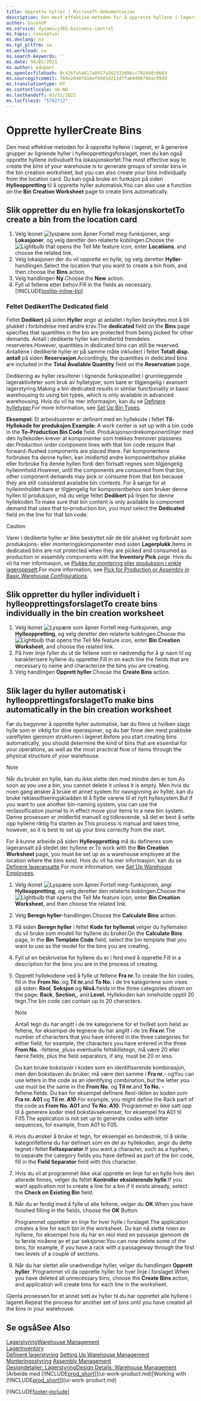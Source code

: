 ```yaml
---
title: Opprette hyller | Microsoft-dokumentasjon
description: Den mest effektive metoden for å opprette hyllene i lageret, er å generere grupper av lignende hyller i hylleopprettingsforslaget, men du kan også opprette hyllene individuelt.
author: SorenGP
ms.service: dynamics365-business-central
ms.topic: conceptual
ms.devlang: na
ms.tgt_pltfrm: na
ms.workload: na
ms.search.keywords: ''
ms.date: 04/01/2021
ms.author: edupont
ms.openlocfilehash: 0c426fa5a617a8457a562333d96cc7924ddc6669
ms.sourcegitcommit: 766e2840fd16efb901d211d7fa64d96766ac99d9
ms.translationtype: HT
ms.contentlocale: nb-NO
ms.lasthandoff: 03/31/2021
ms.locfileid: "5782712"
---
```

# <a name="create-bins"></a><span data-ttu-id="2c92f-103">Opprette hyller</span><span class="sxs-lookup"><span data-stu-id="2c92f-103">Create Bins</span></span>
<span data-ttu-id="2c92f-104">Den mest effektive metoden for å opprette hyllene i lageret, er å generere grupper av lignende hyller i hylleopprettingsforslaget, men du kan også opprette hyllene individuelt fra lokasjonskortet.</span><span class="sxs-lookup"><span data-stu-id="2c92f-104">The most effective way to create the bins of your warehouse is to generate groups of similar bins in the bin creation worksheet, but you can also create your bins individually from the location card.</span></span> <span data-ttu-id="2c92f-105">Du kan også bruke en funksjon på siden **Hylleoppretting** til å opprette hyller automatisk.</span><span class="sxs-lookup"><span data-stu-id="2c92f-105">You can also use a function on the **Bin Creation Worksheet** page to create bins automatically.</span></span>  

## <a name="to-create-a-bin-from-the-location-card"></a><span data-ttu-id="2c92f-106">Slik oppretter du en hylle fra lokasjonskortet</span><span class="sxs-lookup"><span data-stu-id="2c92f-106">To create a bin from the location card</span></span>  
1.  <span data-ttu-id="2c92f-107">Velg ikonet ![lyspære som åpner Fortell meg-funksjonen](media/ui-search/search_small.png "Fortell hva du vil gjøre"), angi **Lokasjoner**, og velg deretter den relaterte koblingen.</span><span class="sxs-lookup"><span data-stu-id="2c92f-107">Choose the ![Lightbulb that opens the Tell Me feature](media/ui-search/search_small.png "Tell me what you want to do") icon, enter **Locations**, and choose the related link.</span></span>  
2.  <span data-ttu-id="2c92f-108">Velg lokasjonen der du vil opprette en hylle, og velg deretter **Hyller**-handlingen.</span><span class="sxs-lookup"><span data-stu-id="2c92f-108">Select the location that you want to create a bin from, and then choose the **Bins** action.</span></span>  
3. <span data-ttu-id="2c92f-109">Velg handlingen **Ny**.</span><span class="sxs-lookup"><span data-stu-id="2c92f-109">Choose the **New** action.</span></span>
4. <span data-ttu-id="2c92f-110">Fyll ut feltene etter behov.</span><span class="sxs-lookup"><span data-stu-id="2c92f-110">Fill in the fields as necessary.</span></span> [!INCLUDE[tooltip-inline-tip](includes/tooltip-inline-tip_md.md)]

### <a name="the-dedicated-field"></a><span data-ttu-id="2c92f-111">Feltet Dedikert</span><span class="sxs-lookup"><span data-stu-id="2c92f-111">The Dedicated field</span></span>
<span data-ttu-id="2c92f-112">Feltet **Dedikert** på siden **Hyller** angir at antallet i hyllen beskyttes mot å bli plukket i forbindelse med andre krav.</span><span class="sxs-lookup"><span data-stu-id="2c92f-112">The **dedicated** field on the **Bins** page specifies that quantities in the bin are protected from being picked for other demands.</span></span> <span data-ttu-id="2c92f-113">Antall i dedikerte hyller kan imidlertid fremdeles reserveres.</span><span class="sxs-lookup"><span data-stu-id="2c92f-113">However, quantities in dedicated bins can still be reserved.</span></span> <span data-ttu-id="2c92f-114">Antallene i dedikerte hyller er på samme måte inkludert i feltet **Totalt disp. antall** på siden **Reservasjon**.</span><span class="sxs-lookup"><span data-stu-id="2c92f-114">Accordingly, the quantities in dedicated bins are included in the **Total Available Quantity** field on the **Reservation** page.</span></span>

<span data-ttu-id="2c92f-115">Dedikering av hyller resulterer i lignende funksjonalitet i grunnleggende lageraktiviteter som bruk av hylletyper, som bare er tilgjengelig i avansert lagerstyring.</span><span class="sxs-lookup"><span data-stu-id="2c92f-115">Making a bin dedicated results in similar functionality in basic warehousing to using bin types, which is only available in advanced warehousing.</span></span> <span data-ttu-id="2c92f-116">Hvis du vil ha mer informasjon, kan du se [Definere hylletyper](warehouse-how-to-set-up-bin-types.md).</span><span class="sxs-lookup"><span data-stu-id="2c92f-116">For more information, see [Set Up Bin Types](warehouse-how-to-set-up-bin-types.md).</span></span>

<span data-ttu-id="2c92f-117">**Eksempel:** Et arbeidssenter er definert med en hyllekode i feltet **Til-Hyllekode for produksjon**.</span><span class="sxs-lookup"><span data-stu-id="2c92f-117">**Example:** A work center is set up with a bin code in the **To-Production Bin Code** field.</span></span> <span data-ttu-id="2c92f-118">Produksjonsordrekomponentlinjer med den hyllekoden krever at komponenter som trekkes fremover plasseres der.</span><span class="sxs-lookup"><span data-stu-id="2c92f-118">Production order component lines with that bin code require that forward-flushed components are placed there.</span></span> <span data-ttu-id="2c92f-119">Før komponentene forbrukes fra denne hyllen, kan imidlertid andre komponentbehov plukke eller forbruke fra denne hyllen fordi den fortsatt regnes som tilgjengelig hylleinnhold.</span><span class="sxs-lookup"><span data-stu-id="2c92f-119">However, until the components are consumed from that bin, other component demands may pick or consume from that bin because they are still considered available bin contents.</span></span> <span data-ttu-id="2c92f-120">For å sørge for at hylleinnholdet bare er tilgjengelig for komponentbehov som bruker denne hyllen til produksjon, må du velge feltet **Dedikert** på linjen for denne hyllekoden.</span><span class="sxs-lookup"><span data-stu-id="2c92f-120">To make sure that bin content is only available to component demand that uses that to-production bin, you must select the **Dedicated** field on the line for that bin code.</span></span>

> [!Caution]
> <span data-ttu-id="2c92f-121">Varer i dedikerte hyller er ikke beskyttet når de blir plukket og forbrukt som produksjons- eller monteringskomponenter med siden **Lagerplukk**.</span><span class="sxs-lookup"><span data-stu-id="2c92f-121">Items in dedicated bins are not protected when they are picked and consumed as production or assembly components with the **Inventory Pick** page.</span></span> <span data-ttu-id="2c92f-122">Hvis du vil ha mer informasjon, se [Plukke for montering eller produksjon i enkle lageroppsett](warehouse-how-to-pick-for-production.md).</span><span class="sxs-lookup"><span data-stu-id="2c92f-122">For more information, see [Pick for Production or Assembly in Basic Warehouse Configurations](warehouse-how-to-pick-for-production.md).</span></span>

## <a name="to-create-bins-individually-in-the-bin-creation-worksheet"></a><span data-ttu-id="2c92f-123">Slik oppretter du hyller individuelt i hylleopprettingsforslaget</span><span class="sxs-lookup"><span data-stu-id="2c92f-123">To create bins individually in the bin creation worksheet</span></span>  
1.  <span data-ttu-id="2c92f-124">Velg ikonet ![Lyspære som åpner Fortell meg-funksjonen](media/ui-search/search_small.png "Fortell hva du vil gjøre"), angi **Hylleoppretting**, og velg deretter den relaterte koblingen.</span><span class="sxs-lookup"><span data-stu-id="2c92f-124">Choose the ![Lightbulb that opens the Tell Me feature](media/ui-search/search_small.png "Tell me what you want to do") icon, enter **Bin Creation Worksheet**, and choose the related link.</span></span>  
2.  <span data-ttu-id="2c92f-125">På hver linje fyller du ut de feltene som er nødvendig for å gi navn til og karakterisere hyllene du oppretter.</span><span class="sxs-lookup"><span data-stu-id="2c92f-125">Fill in on each line the fields that are necessary to name and characterize the bins you are creating.</span></span>  
3.  <span data-ttu-id="2c92f-126">Velg handlingen **Opprett hyller**.</span><span class="sxs-lookup"><span data-stu-id="2c92f-126">Choose the **Create Bins** action.</span></span>  

## <a name="to-make-bins-automatically-in-the-bin-creation-worksheet"></a><span data-ttu-id="2c92f-127">Slik lager du hyller automatisk i hylleopprettingsforslaget</span><span class="sxs-lookup"><span data-stu-id="2c92f-127">To make bins automatically in the bin creation worksheet</span></span>  
<span data-ttu-id="2c92f-128">Før du begynner å opprette hyller automatisk, bør du finne ut hvilken slags hylle som er viktig for dine operasjoner, og du bør finne den mest praktiske vareflyten gjennom strukturen i lageret.</span><span class="sxs-lookup"><span data-stu-id="2c92f-128">Before you start creating bins automatically, you should determine the kind of bins that are essential for your operations, as well as the most practical flow of items through the physical structure of your warehouse.</span></span>  

> [!NOTE]  
>  <span data-ttu-id="2c92f-129">Når du bruker en hylle, kan du ikke slette den med mindre den er tom.</span><span class="sxs-lookup"><span data-stu-id="2c92f-129">As soon as you use a bin, you cannot delete it unless it is empty.</span></span> <span data-ttu-id="2c92f-130">Men hvis du noen gang ønsker å bruke et annet system for navngivning av hyller, kan du bruke reklassifiseringskladden til å flytte varene til et nytt hyllesystem.</span><span class="sxs-lookup"><span data-stu-id="2c92f-130">But if you want to use another bin-naming system, you can use the reclassification journal to in effect move your items to a new bin system.</span></span> <span data-ttu-id="2c92f-131">Denne prosessen er imidlertid manuell og tidkrevende, så det er best å sette opp hyllene riktig fra starten av.</span><span class="sxs-lookup"><span data-stu-id="2c92f-131">This process is manual and takes time, however, so it is best to set up your bins correctly from the start.</span></span>  

<span data-ttu-id="2c92f-132">For å kunne arbeide på siden **Hylleoppretting** må du defineres som lageransatt på stedet der hyllene er.</span><span class="sxs-lookup"><span data-stu-id="2c92f-132">To work with the **Bin Creation Worksheet** page, you must be set up as a warehouse employee at the location where the bins exist.</span></span> <span data-ttu-id="2c92f-133">Hvis du vil ha mer informasjon, kan du se [Definere lageransatte](warehouse-how-to-set-up-warehouse-employees.md).</span><span class="sxs-lookup"><span data-stu-id="2c92f-133">For more information, see [Set Up Warehouse Employees](warehouse-how-to-set-up-warehouse-employees.md).</span></span>    

1.  <span data-ttu-id="2c92f-134">Velg ikonet ![Lyspære som åpner Fortell meg-funksjonen](media/ui-search/search_small.png "Fortell hva du vil gjøre"), angi **Hylleoppretting**, og velg deretter den relaterte koblingen.</span><span class="sxs-lookup"><span data-stu-id="2c92f-134">Choose the ![Lightbulb that opens the Tell Me feature](media/ui-search/search_small.png "Tell me what you want to do") icon, enter **Bin Creation Worksheet**, and then choose the related link.</span></span>  
2.  <span data-ttu-id="2c92f-135">Velg **Beregn hyller**-handlingen.</span><span class="sxs-lookup"><span data-stu-id="2c92f-135">Choose the **Calculate Bins** action.</span></span>
3. <span data-ttu-id="2c92f-136">På siden **Beregn hyller** i feltet **Kode for hyllemal** velger du hyllemalen du vil bruke som modell for hyllene du bruker.</span><span class="sxs-lookup"><span data-stu-id="2c92f-136">On the **Calculate Bins** page, in the **Bin Template Code** field, select the bin template that you want to use as the model for the bins you are creating.</span></span>
4.  <span data-ttu-id="2c92f-137">Fyll ut en beskrivelse for hyllene du er i ferd med å opprette.</span><span class="sxs-lookup"><span data-stu-id="2c92f-137">Fill in a description for the bins you are in the process of creating.</span></span>  
5.  <span data-ttu-id="2c92f-138">Opprett hyllekodene ved å fylle ut feltene **Fra nr.**</span><span class="sxs-lookup"><span data-stu-id="2c92f-138">To create the bin codes, fill in the **From No.**</span></span> <span data-ttu-id="2c92f-139">og **Til nr.**</span><span class="sxs-lookup"><span data-stu-id="2c92f-139">and **To No.**</span></span> <span data-ttu-id="2c92f-140">i de tre kategoriene som vises på siden: **Reol**, **Seksjon** og **Nivå.**</span><span class="sxs-lookup"><span data-stu-id="2c92f-140">fields in the three categories shown on the page: **Rack**, **Section,**, and **Level.**</span></span> <span data-ttu-id="2c92f-141">Hyllekoden kan inneholde opptil 20 tegn.</span><span class="sxs-lookup"><span data-stu-id="2c92f-141">The bin code can contain up to 20 characters.</span></span>  

    > [!NOTE]  
    >  <span data-ttu-id="2c92f-142">Antall tegn du har angitt i de tre kategoriene for et hvilket som helst av feltene, for eksempel de tegnene du har angitt i de tre **Fra nr.**</span><span class="sxs-lookup"><span data-stu-id="2c92f-142">The number of characters that you have entered in the three categories for either field, for example, the characters you have entered in the three **From No.**</span></span> <span data-ttu-id="2c92f-143">-feltene, pluss eventuelle feltskilletegn, må være 20 eller færre.</span><span class="sxs-lookup"><span data-stu-id="2c92f-143">fields, plus the field separators, if any, must be 20 or less.</span></span>  

     <span data-ttu-id="2c92f-144">Du kan bruke bokstaver i koden som en identifiserende kombinasjon, men den bokstaven du bruker, må være den samme i **Fra nr.**- og</span><span class="sxs-lookup"><span data-stu-id="2c92f-144">You can use letters in the code as an identifying combination, but the letter you use must be the same in the **From No.**</span></span> <span data-ttu-id="2c92f-145">og **Til nr.**</span><span class="sxs-lookup"><span data-stu-id="2c92f-145">and **To No.**</span></span> <span data-ttu-id="2c92f-146">-feltene.</span><span class="sxs-lookup"><span data-stu-id="2c92f-146">fields.</span></span> <span data-ttu-id="2c92f-147">Du kan for eksempel definere Reol-delen av koden som **Fra nr. A01** og **Til nr. A10**.</span><span class="sxs-lookup"><span data-stu-id="2c92f-147">For example, you might define the Rack part of the code as **From No. A01** and **To No. A10**.</span></span> <span data-ttu-id="2c92f-148">Programmet er ikke satt opp til å generere koder med bokstavsekvenser, for eksempel fra A01 til F05.</span><span class="sxs-lookup"><span data-stu-id="2c92f-148">The application is not set up to generate codes with letter sequences, for example, from A01 to F05.</span></span>  

6.  <span data-ttu-id="2c92f-149">Hvis du ønsker å bruke et tegn, for eksempel en bindestrek, til å skille kategorifeltene du har definert som en del av hyllekoden, angir du dette tegnet i feltet **Feltseparator**.</span><span class="sxs-lookup"><span data-stu-id="2c92f-149">If you want a character, such as a hyphen, to separate the category fields you have defined as part of the bin code, fill in the **Field Separator** field with this character.</span></span>  
7.  <span data-ttu-id="2c92f-150">Hvis du vil at programmet ikke skal opprette en linje for en hylle hvis den allerede finnes, velger du feltet **Kontroller eksisterende hylle**.</span><span class="sxs-lookup"><span data-stu-id="2c92f-150">If you want application not to create a line for a bin if it exists already, select the **Check on Existing Bin** field.</span></span>  
8. <span data-ttu-id="2c92f-151">Når du er ferdig med å fylle ut alle feltene, velger du **OK**.</span><span class="sxs-lookup"><span data-stu-id="2c92f-151">When you have finished filling in the fields, choose the **OK** Button.</span></span>

    <span data-ttu-id="2c92f-152">Programmet oppretter en linje for hver hylle i forslaget.</span><span class="sxs-lookup"><span data-stu-id="2c92f-152">The application creates a line for each bin in the worksheet.</span></span> <span data-ttu-id="2c92f-153">Du kan nå slette noen av hyllene, for eksempel hvis du har en reol med en passasje gjennom de to første nivåene av et par seksjoner.</span><span class="sxs-lookup"><span data-stu-id="2c92f-153">You can now delete some of the bins, for example, if you have a rack with a passageway through the first two levels of a couple of sections.</span></span>  

9. <span data-ttu-id="2c92f-154">Når du har slettet alle unødvendige hyller, velger du handlingen **Opprett hyller**. Programmet vil da opprette hyller for hver linje i forslaget.</span><span class="sxs-lookup"><span data-stu-id="2c92f-154">When you have deleted all unnecessary bins, choose the **Create Bins** action, and application will create bins for each line in the worksheet.</span></span>  

<span data-ttu-id="2c92f-155">Gjenta prosessen for et annet sett av hyller til du har opprettet alle hyllene i lageret.</span><span class="sxs-lookup"><span data-stu-id="2c92f-155">Repeat the process for another set of bins until you have created all the bins in your warehouse.</span></span>  

## <a name="see-also"></a><span data-ttu-id="2c92f-156">Se også</span><span class="sxs-lookup"><span data-stu-id="2c92f-156">See Also</span></span>  
[<span data-ttu-id="2c92f-157">Lagerstyring</span><span class="sxs-lookup"><span data-stu-id="2c92f-157">Warehouse Management</span></span>](warehouse-manage-warehouse.md)  
[<span data-ttu-id="2c92f-158">Lager</span><span class="sxs-lookup"><span data-stu-id="2c92f-158">Inventory</span></span>](inventory-manage-inventory.md)  
<span data-ttu-id="2c92f-159">[Definere lagerstyring](warehouse-setup-warehouse.md)   </span><span class="sxs-lookup"><span data-stu-id="2c92f-159">[Setting Up Warehouse Management](warehouse-setup-warehouse.md)   </span></span>  
<span data-ttu-id="2c92f-160">[Monteringsstyring](assembly-assemble-items.md)  </span><span class="sxs-lookup"><span data-stu-id="2c92f-160">[Assembly Management](assembly-assemble-items.md)  </span></span>  
[<span data-ttu-id="2c92f-161">Designdetaljer: Lagerstyring</span><span class="sxs-lookup"><span data-stu-id="2c92f-161">Design Details: Warehouse Management</span></span>](design-details-warehouse-management.md)  
<span data-ttu-id="2c92f-162">[Arbeide med [!INCLUDE[prod_short](includes/prod_short.md)]](ui-work-product.md)</span><span class="sxs-lookup"><span data-stu-id="2c92f-162">[Working with [!INCLUDE[prod_short](includes/prod_short.md)]](ui-work-product.md)</span></span>


[!INCLUDE[footer-include](includes/footer-banner.md)]